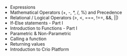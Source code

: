 - Expressions
- Mathematical Operators (+, -, *, /, %) and Precedence
- Relational / Logical Operators (>, <, ===, !==, &&, ||)
- If-Else statements - Part I
- Introduction to Functions - Part I
- Parametric & Non-Parametric
- Calling a function
- Returning values
- Introduction to Crio Platform
